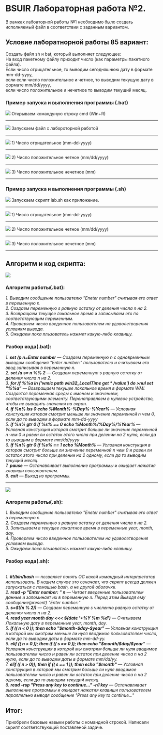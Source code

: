 <h1> <B>BSUIR Лабораторная работа №2. </B> </h1>
В рамках лабоаторной работы №1 необходимо было создать исполняемый файл в соответствии с заданным вариантом.
<h2> Условие лаборатнорной работы 85 вариант: </h2>
Создать файл sh и bat, который выполняет следующее: 
<br>На вход пакетному файлу приходит число (как параметры пакетного файла). 
<br>Если число отрицательное, то выводим сегодняшнюю дату в формате mm-dd-yyyy, 
<br>если если число положительное и четное, то выводим текущую дату в формате mm/dd/yyyy, 
<br>если число положительное и нечетное то выводим текущий месяц.
<h3>Пример запуска и выполнения программы (.bat)</h2>
<image src="https://github.com/iis-32170x/RPIIS/blob/%D0%9A%D1%83%D1%87%D1%83%D0%BA_%D0%A2/images/desktop.png"> </image>
Открываем командуную строку cmd (Win+R)
<hr>
<image src="https://github.com/iis-32170x/RPIIS/blob/%D0%9A%D1%83%D1%87%D1%83%D0%BA_%D0%A2/images/cmd.png"> </image>
Запускаем файл с лабороторной работой
<hr>
<image src="https://github.com/iis-32170x/RPIIS/blob/%D0%9A%D1%83%D1%87%D1%83%D0%BA_%D0%A2/images/first.value.png"> </image>
1) Число отрицательное (mm-dd-yyyy)
<hr>
<image src="https://github.com/iis-32170x/RPIIS/blob/%D0%9A%D1%83%D1%87%D1%83%D0%BA_%D0%A2/images/second%2Cvalue.png"> </image>
2) Число положительное четное (mm/dd/yyyy)
<hr>
<image src="https://github.com/iis-32170x/RPIIS/blob/%D0%9A%D1%83%D1%87%D1%83%D0%BA_%D0%A2/images/third.value.png"> </image>
3) Число положительное нечетное (mm)
<hr>
<h3>Пример запуска и выполнения программы (.sh) </h3>
<image src="https://github.com/iis-32170x/RPIIS/blob/%D0%9A%D1%83%D1%87%D1%83%D0%BA_%D0%A2/images/openshell.png?raw=true"> </image>
Запускаем скрипт lab.sh как приложение.
<hr>
<image src="https://github.com/iis-32170x/RPIIS/blob/%D0%9A%D1%83%D1%87%D1%83%D0%BA_%D0%A2/images/shellvalue1.png?raw=true"> </image>
1) Число отрицательное (mm-dd-yyyy)
<hr>
<image src="https://github.com/iis-32170x/RPIIS/blob/%D0%9A%D1%83%D1%87%D1%83%D0%BA_%D0%A2/images/shellvalue2.png?raw=true"> </image>
2) Число положительное четное (mm/dd/yyyy)
<hr> 
<image src="https://github.com/iis-32170x/RPIIS/blob/%D0%9A%D1%83%D1%87%D1%83%D0%BA_%D0%A2/images/shellvalue3.png?raw=true"> </image>
3) Число положительное нечетное (mm)
<hr>
<h2>Алгоритм и код скрипта: </h2>
<image src="https://github.com/iis-32170x/RPIIS/blob/%D0%9A%D1%83%D1%87%D1%83%D0%BA_%D0%A2/images/batcode.png"> </image>
<h3>Алгоритм работы(.bat): </h3>
<I>1. Выводим сообщение пользовтелю "Eneter number" считывая его ответ в переменную n. </I>
<br><I>2. Создаем переменную s равную остатку от деления числа n на 2.</I>
<br><I>3. Возвращаем текущее локальное время и записываем его по соответствующим переменным.</I>
<br><I>4. Проверяем число введенное пользователем на удоволетворения условиям вывода. </I>
<br><I>5. Ожидаем пока пльзователь нажмет какую-либо клавишу. </I>
<h3>Разбор кода(.bat): </h3>
<I>1. <B>set /p n=Enter number</B> — Создаем переменную n с одноврменным выводом сообщения "Enter number:" пользователю и считываем его ввод записывая в переменную n.   </I>
<br><I>2. <B>set /a s= n %% 2</B> — Создаем переменную s равную остатку от деления числа n на 2.</I> 
<br><I>3. <B>for /f %%a in ('wmic path win32_LocalTime get * /value') do >nul set "%%a"</B> — Возвращаем текущее локальное время в формате WMI. Создается переменная среды с именем и значением, соответствующими элементу. Перенаправляем в нулевое устройство, чтобы не выводить значения на экран. </I>
<br><I>4. <B>if %n% lss 0 echo %Month%-%Day%-%Year% </B> — Условная констукция которая смотрит меньше ли значение переменной n чем 0, если да то выводим в формате mm-dd-yyyy </I>
<br><I>5. <B>if %n% gtr 0  if %s%  == 0  echo %Month%/%Day%/%Year% </B> — Условная констукция которая смотрит больше ли значение переменной n чем 0 и равен ли остаток этого числа при делении на 2 нулю, если да то выводим в формате mm/dd/yyyy </I>
<br><I>6. <B>if %n% gtr 0  if %s% == 1  echo %Month% </B> — Условная констукция в которая смотрит больше ли значение переменной n чем 0 и равен ли остаток этого числа при делении на 2 одному, если да то выводим текущий месяц. </I>
<br><I>7. <B>pause</B> — Останавливает выполнение программы и ожидает нажатия клавиши пользователем.</I>
<br><I>8. <B>exit</B> — Выход из программы.</I>
<hr>
<image src="https://github.com/iis-32170x/RPIIS/blob/%D0%9A%D1%83%D1%87%D1%83%D0%BA_%D0%A2/images/codeshell.png?raw=true"> </image>
<h3>Алгоритм работы(.sh): </h3>
<I>1. Выводим сообщение пользовтелю "Eneter number" считывая его ответ в переменную n. </I>
<br><I>2. Создаем переменную s равную остатку от деления числа n на 2.</I>
<br><I>3. Записываем в текущее локалтное время в переменные year, month, day.</I>
<br><I>4. Проверяем число введенное пользователем на удоволетворения условиям вывода. </I>
<br><I>5. Ожидаем пока пльзователь нажмет какую-либо клавишу. </I>
<h3>Разбор кода(.sh): </h3>
<br><I>1. <B>#!/bin/bash</B> — позволяет понять ОС какой командный интерпретатор использовать. В нашем случае это означает, что скрипт всегда должен запускаться с помощью bash, а не другой оболочки.</I>
<br><I>2. <B>read -p "Enter number: " n</B> — Читает введенные пользователем данные и запоминает их в переменную n. Перед этим Выводя ему сообщение(present) "Enter number:"</I>
<br><I>3. <B>s=$((n % 2))</B> — Создаем переменную s численно равную остатку от деления числа n на 2.</I>
<br><I>4. <B>read year month day <<< $(date '+%Y %m %d')</B> — Считываем Локальную дату в переменные year, month, day.</I>
  <br><I>5. <B>if (( n < 0 )); then  echo "$month-$day-$year"</B> — Условная конструкция в которой мы смотрим меньше ли нуля вводимое пользователем число, если да то выводим даты в формате mm-dd-yy.</I>
    <br><I>6. <B>elif (( n > 0 )); then  if (( s == 0 )); then echo "$month/$day/$year"</B> — Условная конструкция в которой мы смотрим больше ли нуля вводимое пользователем число и равен ли остаток при деление числа n на 2 нулю, если да то выводим даты в формате mm/dd/yy.</I>
    <br><I>7. <B>elif (( n > 0)); then if (( s == 1 )); then echo "$month"</B> — Условная конструкция в которой мы смотрим больше ли нуля вводимое пользователем число и равен ли остаток при деление числа n на 2 одному, если да то выводим текущий месяц.</I>
    <br><I>8. <b>read -rsp "Press any key to continue..." -n1 key</b> — Останавливает выполнение программы и ожидает нажатия клавиши пользователем параллельно выводя сообщение "Press any key to continue..."</I>
<h2>Итог:</h2>
Приобрели базовые навыки работы с командной строкой. Написали скрипт соответствующий поставленой задаче.

